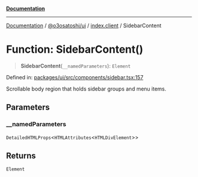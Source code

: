 [**Documentation**](../../../../README.md)

***

[Documentation](../../../../README.md) / [@o3osatoshi/ui](../../README.md) / [index.client](../README.md) / SidebarContent

# Function: SidebarContent()

> **SidebarContent**(`__namedParameters`): `Element`

Defined in: [packages/ui/src/components/sidebar.tsx:157](https://github.com/o3osatoshi/experiment/blob/67ff251451cab829206391b718d971ec20ce4dfb/packages/ui/src/components/sidebar.tsx#L157)

Scrollable body region that holds sidebar groups and menu items.

## Parameters

### \_\_namedParameters

`DetailedHTMLProps`\<`HTMLAttributes`\<`HTMLDivElement`\>\>

## Returns

`Element`
